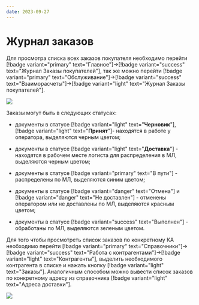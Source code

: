 ```yaml
---
date: 2023-09-27
---
```

# Журнал заказов

Для просмотра списка всех заказов покупателя необходимо перейти [!badge variant="primary" text="Главное"]->[!badge variant="success" text="Журнал Заказы покупателей"], так же можно перейти [!badge variant="primary" text="Обслуживание"]->[!badge variant="success" text="Взаиморасчеты"]->[!badge variant="light" text="Журнал Заказы покупателей"].

![](/images/прием_заказа/журнал_заказов.jpg)

Заказы могут быть в следующих статусах:

- документы в статусе [!badge variant="light" text="**Черновик**"], [!badge variant="light" text="**Принят**"]- находятся в работе у оператора, выделяются черным цветом;

- документы в статусе [!badge variant="light" text="**Доставка**"] - находятся в рабочем месте логиста для распределения в МЛ, выделяются черным цветом;

- документы в статусе [!badge variant="primary" text="В пути"] -  распределены по МЛ, выделяются синим цветом;

- документы в статусе [!badge variant="danger" text="Отмена"] и [!badge variant="danger" text="Не доставлен"] - отменены оператором или не доставлены по МЛ, выделяются красным цветом;

- документы в статусе [!badge variant="success" text="Выполнен"] - обработаны по МЛ, выделяются зеленым цветом.

Для того чтобы просмотреть список заказов по конкретному КА необходимо перейти [!badge variant="primary" text="Справочники"]->[!badge variant="success" text="Работа с контрагентами"]->[!badge variant="light" text="Контрагенты"], выделить необходимого контрагента в списке и нажать кнопку [!badge variant="light" text="Заказы"]. Аналогичным способом можно вывести список заказов по конкретному адресу из справочника  [!badge variant="light" text="Адреса доставки"].

![](/images/прием_заказа/список_заказов.jpg)

